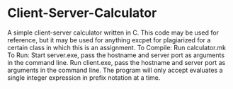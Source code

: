 # Client-Server-Calculator
A simple client-server calculator written in C.
This code may be used for reference, but it may be used for anything excpet for plagiarized for a certain class in which this is an assignment.
To Compile:
Run calculator.mk
To Run:
Start server.exe, pass the hostname and server port as arguments in the command line.
Run client.exe, pass the hostname and server port as arguments in the command line.
The program will only accept evaluates a single integer expression in prefix notation at a time.
